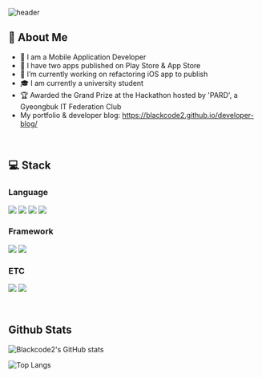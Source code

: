 ![header](https://capsule-render.vercel.app/api?type=waving&color=auto&height=300&section=header&text=Blackcod2%20Github&fontSize=90)

## :round_pushpin: About Me

- :iphone: I am a Mobile Application Developer
- :tada: I have two apps published on Play Store & App Store
-  🔭 I’m currently working on refactoring iOS app to publish
- :mortar_board: I am currently a university student
- :trophy: Awarded the Grand Prize at the Hackathon hosted by 'PARD', a Gyeongbuk IT Federation Club
- My portfolio & developer blog: https://blackcode2.github.io/developer-blog/

<br/>

## :computer: Stack

### Language

<img src="https://img.shields.io/badge/Dart-0175C2?style=flat-square&logo=Dart&logoColor=white"/> <img src="https://img.shields.io/badge/Swift-F05138?style=flat-square&logo=Swift&logoColor=white"/> <img src="https://img.shields.io/badge/Python-3776AB?style=flat-square&logo=Python&logoColor=white"/> <img src="https://img.shields.io/badge/C++-00599C?style=flat-square&logo=C++&logoColor=white"/>

### Framework
<img src="https://img.shields.io/badge/Flutter-02569B?style=flat-square&logo=Flutter&logoColor=white"/> <img src="https://img.shields.io/badge/UIKit-2396F3 ?style=flat-square&logo=UIKit&logoColor=white"/>

### ETC
<img src="https://img.shields.io/badge/Slack-4A154B?style=flat-square&logo=Slack&logoColor=white"/> <img src="https://img.shields.io/badge/Firebase-DD2C00?style=flat-square&logo=Firebase&logoColor=white"/>

<br/>

## Github Stats

![Blackcode2's GitHub stats](https://github-readme-stats.vercel.app/api?username=blackcode2&show_icons=true&theme=radical)

![Top Langs](https://github-readme-stats.vercel.app/api/top-langs/?username=Blackcode2)

<!--
**Blackcode2/Blackcode2** is a ✨ _special_ ✨ repository because its `README.md` (this file) appears on your GitHub profile.

Here are some ideas to get you started:

- 🔭 I’m currently working on ...
- 🌱 I’m currently learning ...
- 👯 I’m looking to collaborate on ...
- 🤔 I’m looking for help with ...
- 💬 Ask me about ...
- 📫 How to reach me: ...
- 😄 Pronouns: ...
- ⚡ Fun fact: ...
-->
